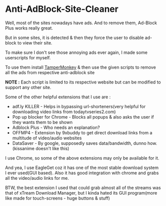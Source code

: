# Anti-AdBlock-Site-Cleaner

Well, most of the sites nowadays have ads. And to remove them, Ad-Block Plus works really great.

But in some sites, it is detected & then they force the user to disable ad-block to view their site.

To make sure I don't see those annoying ads ever again, I made some userscripts for myself.

To use them install [TamperMonkey](https://tampermonkey.net/) & then use the given scripts to remove all the ads from respective anti-adblock site

__NOTE :__ Each script is limited to its respective website but can be modified to support any other site.

Some of the other helpful extensions that I use are :
- adf.ly KILLER                          - Helps in bypassing url-shorteners(very helpful for downloading video links from todaytvseries2.com)
- Pop up blocker for Chrome              - Blocks all popups & also asks the user if they wants them to be shown
- Adblock Plus                           - Who needs an explanation?
- OFFMP4                                 - Extension by 9xbuddy to get direct download links from a multitude of video/audio websites
- DataSaver                              - By google, supposedly saves data/bandwidth, dunno how.(kissanime doesn't like this)

I use Chrome, so some of the above extensions may only be available for it.

And yea, I use EagleGet coz it has one of the most stable download system I ever used(GUI based). Also it has good integration with chrome
and grabs all the video/audio links for me.

BTW, the best extension I used that could grab almost all of the streams was that of xTream Download Manager, but I kinda hated its GUI program(more like made for touch-screens - huge buttons & stuff)
